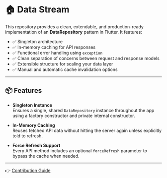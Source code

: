 # 🏠 Data Stream

This repository provides a clean, extendable, and production-ready implementation of an **DataRepository** pattern in Flutter. It features:

- ✅ Singleton architecture
- ✅ In-memory caching for API responses
- ✅ Functional error handling using `exception`
- ✅ Clean separation of concerns between request and response models
- ✅ Extensible structure for scaling your data layer
- ✅ Manual and automatic cache invalidation options

---

## 📦 Features

- **Singleton Instance**  
  Ensures a single, shared `DataRepository` instance throughout the app using a factory constructor and private internal constructor.

- **In-Memory Caching**  
  Reuses fetched API data without hitting the server again unless explicitly told to refresh.

- **Force Refresh Support**  
  Every API method includes an optional `forceRefresh` parameter to bypass the cache when needed.


---

👉 [Contribution Guide](CONTRIBUTING.md)

